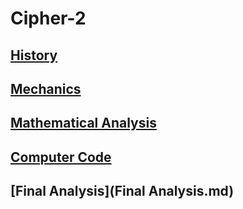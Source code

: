 # Cipher-2

## [History](history.md)

## [Mechanics]()

## [Mathematical Analysis]()

## [Computer Code]()

## [Final Analysis](Final Analysis.md)
